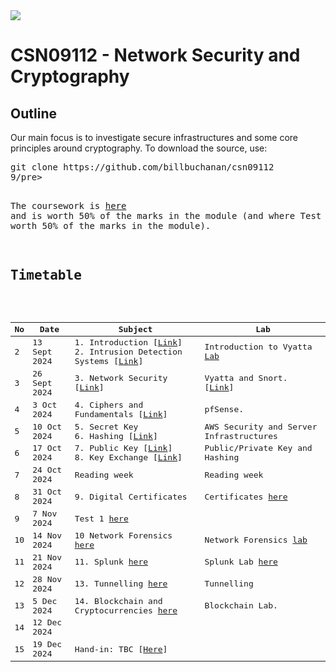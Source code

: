 <img src="https://github.com/billbuchanan/csn09112/blob/master/zadditional/top_csn09112.png"/>
<h1>CSN09112 - Network Security and Cryptography</h1>
<h2>Outline</h2>
<p>Our main focus is to investigate secure infrastructures and some core principles around cryptography.  To download the source, use:</p>
<pre>
git clone https://github.com/billbuchanan/csn09112
9/pre>

The coursework is [here](https://github.com/billbuchanan/csn09112/tree/master/coursework) and is worth 50% of the marks in the module (and where Test 1 is also worth 50% of the marks in the module).

<h2>Timetable</h2>

| No | Date | Subject |  Lab |
| -------|--------|---------|---------|
| 2 | 13 Sept 2024 | 1. Introduction [<a href="https://github.com/billbuchanan/csn09112/tree/master/week02_0intro">Link</a>]<br />2. Intrusion Detection Systems [<a href="https://github.com/billbuchanan/csn09112/tree/master/week02_ids">Link</a>] | Introduction to Vyatta <a href="https://github.com/billbuchanan/csn09112/tree/master/week02_ids/lab" target="_blank">Lab |
| 3 | 26 Sept 2024 | 3. Network Security [<a href="https://github.com/billbuchanan/csn09112/tree/master/week03_ns">Link</a>] | Vyatta and Snort. [<a href="https://github.com/billbuchanan/csn09112/tree/master/week03_ns/labs">Link</a>] |
| 4 | 3 Oct 2024 | 4. Ciphers and Fundamentals [<a href="https://github.com/billbuchanan/csn09112/tree/master/week04_ciphers">Link</a>] | pfSense.  |
| 5 | 10 Oct 2024 | 5. Secret Key <br />6. Hashing [<a href="https://github.com/billbuchanan/csn09112/tree/master/week05_secretkey">Link</a>] | AWS Security and Server Infrastructures |
| 6 | 17 Oct 2024 | 7. Public Key [<a href="https://github.com/billbuchanan/csn09112/tree/master/week06_public_key/lecture">Link</a>]<br />8. Key Exchange [<a href="https://github.com/billbuchanan/csn09112/tree/master/week06_public_key/lecture">Link</a>] | Public/Private Key and Hashing | 
| 7 | 24 Oct 2024 | Reading week | Reading week |
| 8 | 31 Oct 2024 | 9. Digital Certificates | Certificates [here](https://github.com/billbuchanan/csn09112/tree/master/week07_dig_cert/labs) |
| 9 | 7 Nov 2024 |  Test 1 [here](https://github.com/billbuchanan/csn09112/tree/master/week09_test)  |
| 10 | 14 Nov 2024 | 10 Network Forensics [here](https://github.com/billbuchanan/csn09112/tree/master/week08_network_forensics) | Network Forensics [lab](https://github.com/billbuchanan/csn09112/tree/master/week08_network_forensics/lab) | 
| 11 | 21 Nov 2024 | 11. Splunk [here](https://github.com/billbuchanan/csn09112/tree/master/week10_splunk) | Splunk Lab [here](https://github.com/billbuchanan/csn09112/tree/master/week10_splunk/labs) |
| 12 | 28 Nov 2024 |  13. Tunnelling [here](https://github.com/billbuchanan/csn09112/tree/master/week12_tunnelling) | Tunnelling |
| 13 | 5 Dec 2024 | 14. Blockchain and Cryptocurrencies [here](https://github.com/billbuchanan/csn09112/tree/master/week13_blockchain) | Blockchain Lab.  | 
| 14 | 12 Dec 2024 |||
| 15 | 19 Dec 2024 | Hand-in: TBC [<a href="https://github.com/billbuchanan/csn09112/tree/master/coursework">Here</a>]||


